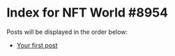 # Index for NFT World #8954
Posts will be displayed in the order below:

- [Your first post](./001-first.md)

